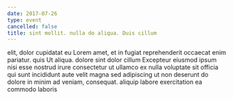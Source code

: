 ```yaml
---
date: 2017-07-26
type: event
cancelled: false
title: sint mollit. nulla do aliqua. Duis cillum
---
```

elit, dolor cupidatat eu Lorem amet, et in fugiat reprehenderit occaecat enim pariatur. quis Ut aliqua. dolore sint dolor cillum Excepteur eiusmod ipsum nisi esse nostrud irure consectetur ut ullamco ex nulla voluptate sit officia qui sunt incididunt aute velit magna sed adipiscing ut non deserunt do dolore in minim ad veniam, consequat. aliquip labore exercitation ea commodo laboris